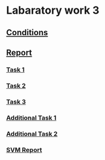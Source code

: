 # Labaratory work 3

## [Conditions](https://github.com/999ashu/Stochastic-Gradient-Descent/blob/main/conditions.pdf)

## [Report](https://github.com/999ashu/Stochastic-Gradient-Descent/blob/main/report.pdf)

### [Task 1](https://github.com/999ashu/Stochastic-Gradient-Descent/blob/main/notebooks/SGD_LRS.ipynb)

### [Task 2](https://github.com/999ashu/Stochastic-Gradient-Descent/blob/main/notebooks/SGD_LRS.ipynb)

### [Task 3](https://github.com/999ashu/Stochastic-Gradient-Descent/blob/main/notebooks/SGD_LIB.ipynb)

### [Additional Task 1](https://github.com/999ashu/Stochastic-Gradient-Descent/blob/main/notebooks/SGD_ISGD.ipynb)

### [Additional Task 2](https://github.com/999ashu/Stochastic-Gradient-Descent/blob/main/notebooks/SVM_sklearn.ipynb) 

### [SVM Report](https://github.com/999ashu/Stochastic-Gradient-Descent/blob/main/report_opt2.pdf)
